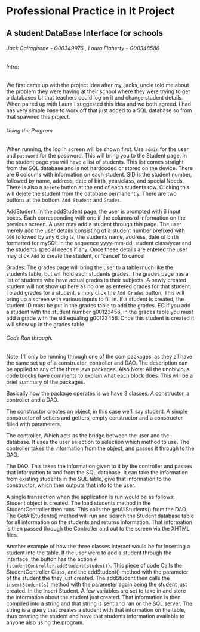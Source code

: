 # Professional Practice in It Project
## A student DataBase Interface for schools
###### Jack Caltagirone - G00349976  ,  Laura Flaherty - G00348586

###### Intro:
  We first came up with the project idea after my, jacks, uncle told me about the problem they were having at their school where they were trying to get a databases UI that teachers could log on it and change student details. 
  When paired up with Laura I suggested this idea and we both agreed. I had has very simple base to work off that just added to a SQL database so from that spawned this project.
  
###### Using the Program

  When running, the log In screen will be shown first. Use `admin` for the user and `password`  for the password. This will bring you to the Student page. 
  In the student page you will have a list of students. This list comes straight from the SQL database and is not hardcoded or stored on the device. There are 6 coloums with information on each student. SID is the student number, followed by name, address, date of birth, year/class, and special Needs. There is also a `Delete` button at the end of each students row. Clicking this will delete the student from the database permanently. There are two buttons at the bottom. `Add Student` and `Grades`.
  
AddStudent: 
  In the addStudent page, the user is prompted with 6 input boxes. Each corresponding with one if the columns of information on the previous screen. A user may add a student through this page. 
  The user merely add the user details consisting of a student number prefixed with `G00` followed by any 6 digits, the students name, address, date of birth formatted for mySQL in the sequence yyyy-mm-dd, student class/year and the students special needs if any. Once these details are entered the user may click `Add` to create the student, or 'cancel' to cancel 
  
Grades: 
  The grades page will bring the user to a table much like the students table, but will hold each students grades. The grades page has a list of students who have actual grades in their subjects. A newly created student will not show up here as no one as entered grades for that student. To add grades for a student, simply click the `Add Grades` button. This will bring up a screen with various inputs to fill in. 
  If a student is created, the student ID must be put in the grades table to add the grades. EG if you add a student with the student number g00123456, in the grades table you must add a grade with the sid equaling g00123456. 
Once this student is created it will show up in the grades table.

###### Code Run through.
Note: I'll only be running through one of the com packages, as they all have the same set up of a constructor, controller and DAO.  The description can be applied to any of the three java packages.
Also Note: All the unobivious code blocks have comments to explain what each block does. This will be a brief summary of the packages.

Basically how the package operates is we have 3 classes. A constructor, a controller and a DAO.

The constructor creates an object, in this case we'll say student. A simple constructor of setters and getters, empty constructor and a constructor filled with parameters.

The controller, Which acts as the bridge between the user and the database. It uses the user selection to selection which method to use. The controller takes the  information from the object, and passes it through to the DAO.

The DAO. This takes the information given to it by the controller and passes that information to and from the SQL database. It can take the information from existing students in the SQL table, give that information to the constructor, which then outputs that info to the user.

A single transaction when the application is run would be as follows:
Student object is created.
The load students method in the StudentController then runs. This calls the getAllStudents() from the DAO.
The GetAllStudents() method will run and search the Student database table for all information on the students and returns information.
That information is then passed through the Controller and out to the screen via the XHTML files.

Another example of how the three classes interact would be for inserting a student into the table.
If the user were to add a student through the interface, the button has the action `#{studentController.addStudent(student)}`. This piece of code Calls the StudentController Class, and the addStudent() method with the parameter of the student the they just created.
The addStudent then calls the `insertStudent(s)` method with the parameter again being the student just created.
In the Insert Student. A few variables are set to take in and store the information about the student just created.
That information is then compiled into a string and that string is sent and ran on the SQL server. The string is a query that creates a student with that information on the table, thus creating the student and have that students information available to anyone also using the program.






